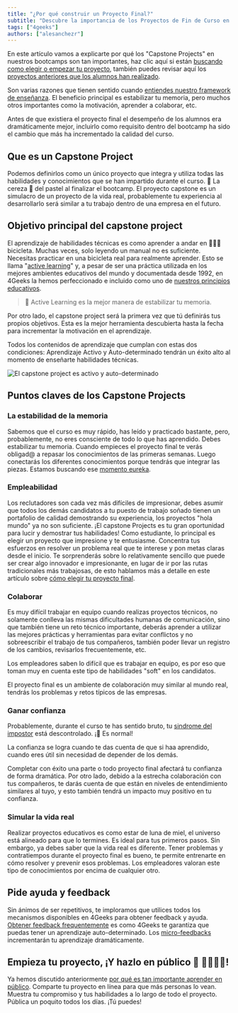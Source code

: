 ```yaml
---
title: "¿Por qué construir un Proyecto Final?"
subtitle: "Descubre la importancia de los Proyectos de Fin de Curso en los bootcamps de 4Geeks y cómo mejoran tus habilidades de programación y tus perspectivas profesionales."
tags: ["4geeks"]
authors: ["alesanchezr"]
---
```


En este artículo vamos a explicarte por qué los "Capstone Projects" en nuestros bootcamps son tan importantes, haz clic aquí si están [buscando como elegir o empezar tu proyecto](https://4geeks.com/es/lesson/pick-your-capstone-project-es), también puedes revisar aquí los [proyectos anteriores que los alumnos han realizado](https://4geeksacademy.com/es/alumnos-y-proyectos?lang=es).

Son varias razones que tienen sentido cuando [entiendes nuestro framework de enseñanza](https://4geeks.com/es/mastering-technical-knowledge). El beneficio principal es estabilizar tu memoria, pero muchos otros importantes como la motivación, aprender a colaborar, etc.

Antes de que existiera el proyecto final el desempeño de los alumnos era dramáticamente mejor, incluirlo como requisito dentro del bootcamp ha sido el cambio que más ha incrementado la calidad del curso.

## Que es un Capstone Project

Podemos definirlos como un único proyecto que integra y utiliza todas las habilidades y conocimientos que se han impartido durante el curso. 🍒 La cereza 🍰 del pastel al finalizar el bootcamp.
El proyecto capstone es un simulacro de un proyecto de la vida real, probablemente tu experiencia al desarrollarlo será similar a tu trabajo dentro de una empresa en el futuro.

## Objetivo principal del capstone project

El aprendizaje de habilidades técnicas es como aprender a andar en 🚴🏿‍♀️ bicicleta. Muchas veces, solo leyendo un manual no es suficiente. Necesitas practicar en una bicicleta real para realmente aprender. Esto se llama "[active learning](https://files.eric.ed.gov/fulltext/ED336049.pdf)" y, a pesar de ser una práctica utilizada en los mejores ambientes educativos del mundo y documentada desde 1992, en 4Geeks la hemos perfeccionado e incluido como uno de [nuestros principios educativos](https://4geeks.com/es/mastering-technical-knowledge#cómo-aumenta-la-estabilidad-el-recuerdo-activo).

> 🧠 Active Learning es la mejor manera de estabilizar tu memoria.

Por otro lado, el capstone project será la primera vez que tú definirás tus propios objetivos. Esta es la mejor herramienta descubierta hasta la fecha para incrementar la motivación en el aprendizaje.

Todos los contenidos de aprendizaje que cumplan con estas dos condiciones: Aprendizaje Activo y Auto-determinado tendrán un éxito alto al momento de enseñarte habilidades técnicas.

![El capstone project es activo y auto-determinado](https://github.com/breatheco-de/knowledge-base/blob/main/images/capstone-project.png?raw=true)

## Puntos claves de los Capstone Projects

### La estabilidad de la memoria

Sabemos que el curso es muy rápido, has leído y practicado bastante, pero, probablemente, no eres consciente de todo lo que has aprendido. Debes estabilizar tu memoria.
Cuando empieces el proyecto final te verás obligad@ a repasar los conocimientos de las primeras semanas.
Luego conectarás los diferentes conocimientos porque tendrás que integrar las piezas.
Estamos buscando ese [momento eureka](https://es.wikipedia.org/wiki/%C2%A1Eureka!).

### Empleabilidad

Los reclutadores son cada vez más difíciles de impresionar, debes asumir que todos los demás candidatos a tu puesto de trabajo soñado tienen un portafolio de calidad demostrando su experiencia, los proyectos "hola mundo" ya no son suficiente.
¡El capstone Projects es tu gran oportunidad para lucir y demostrar tus habilidades! Como estudiante, lo principal es elegir un proyecto que impresione y te entusiasme.
Concentra tus esfuerzos en resolver un problema real que te interese y pon metas claras desde el inicio.
Te sorprenderás sobre lo relativamente sencillo que puede ser crear algo innovador e impresionante, en lugar de ir por las rutas tradicionales más trabajosas, de esto hablamos más a detalle en este artículo sobre [cómo elegir tu proyecto final](https://4geeks.com/es/lesson/pick-your-capstone-project-es).

### Colaborar

Es muy difícil trabajar en equipo cuando realizas proyectos técnicos, no solamente conlleva las mismas dificultades humanas de comunicación, sino que también tiene un reto técnico importante, deberás aprender a utilizar las mejores prácticas y herramientas para evitar conflictos y no sobreescribir el trabajo de tus compañeros, también poder llevar un registro de los cambios, revisarlos frecuentemente, etc.

Los empleadores saben lo difícil que es trabajar en equipo, es por eso que toman muy en cuenta este tipo de habilidades "soft" en los candidatos.

El proyecto final es un ambiente de colaboración muy similar al mundo real, tendrás los problemas y retos típicos de las empresas.

### Ganar confianza

Probablemente, durante el curso te has sentido bruto, tu [sindrome del impostor](https://4geeks.com/es/lesson/intro-to-4geeks-full-stack-es) está descontrolado. ¡🙂 Es normal!

La confianza se logra cuando te das cuenta de que si haa aprendido, cuando eres útil sin necesidad de depender de los demás.

Completar con éxito una parte o todo proyecto final afectará tu confianza de forma dramática. Por otro lado, debido a la estrecha colaboración con tus compañeros, te darás cuenta de que están en niveles de entendimiento similares al tuyo, y esto también tendrá un impacto muy positivo en tu confianza.

### Simular la vida real

Realizar proyectos educativos es como estar de luna de miel, el universo está alineado para que lo termines. Es ideal para tus primeros pasos.
Sin embargo, ya debes saber que la vida real es diferente.
Tener problemas y contratiempos durante el proyecto final es bueno, te permite entrenarte en cómo resolver y prevenir esos problemas.
Los empleadores valoran este tipo de conocimientos por encima de cualquier otro.

## Pide ayuda y feedback

Sin ánimos de ser repetitivos, te imploramos que utilices todos los mecanismos disponibles en 4Geeks para obtener feedback y ayuda.
[Obtener feedback frequentemente](https://4geeks.com/es/mastering-technical-knowledge#calidad-y-frecuencia-del-feedback) es como 4Geeks te garantiza que puedas tener un aprendizaje auto-determinado.
Los [micro-feedbacks](https://4geeks.com/mastering-technical-knowledge#micro-feedbacks) incrementarán tu aprendizaje dramáticamente.

## Empieza tu proyecto, ¡Y hazlo en público 💬 👨‍👩‍👧‍👦!

Ya hemos discutido anteriormente [por qué es tan importante aprender en público](https://4geeks.com/es/lesson/learn-in-public-es#por-qu-es-esto-tan-importante).
Comparte tu proyecto en línea para que más personas lo vean. Muestra tu compromiso y tus habilidades a lo largo de todo el proyecto.
Pública un poquito todos los días. ¡Tú puedes!
